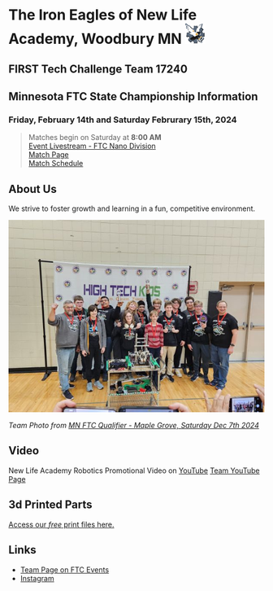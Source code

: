 # The Iron Eagles of New Life Academy, Woodbury MN ![Logo](./iron-eagles-avatar.png)
## FIRST Tech Challenge Team 17240

## Minnesota FTC State Championship Information
### Friday, February 14th and Saturday Februrary 15th, 2024
> Matches begin on Saturday at **8:00 AM**<br/>
> [Event Livestream - FTC Nano Division](https://www.youtube.com/watch?v=-2KIKOBaKd0)<br/>
> [Match Page](https://ftc-events.firstinspires.org/2024/USMNCMP)<br/>
> [Match Schedule](matchpage-usmncnp-2024.md)


## About Us
We strive to foster growth and learning in a fun, competitive environment.

![Team Photo](20241207-ftc17240-team-photo.jpg)

*Team Photo from [MN FTC Qualifier - Maple Grove, Saturday Dec 7th 2024](https://ftc-events.firstinspires.org/2024/USMNMGQ1)*

## Video
New Life Academy Robotics Promotional Video on [YouTube](https://www.youtube.com/watch?v=FmHC0kmDVho)
[Team YouTube Page](https://www.youtube.com/@TheIronEagles)

## 3d Printed Parts
[Access our *free* print files here.](3ddesigns.md)

## Links
- [Team Page on FTC Events](https://ftc-events.firstinspires.org/2024/team/17240)
- [Instagram](https://www.instagram.com/ironeagles17240/)
